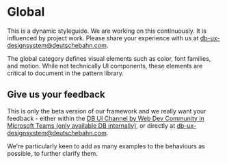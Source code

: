 # Global

This is a dynamic styleguide. We are working on this continuously. It is influenced by project work. Please share your experience with us at db-ux-designsystem@deutschebahn.com.

The global category defines visual elements such as color, font families, and motion. While not technically UI components, these elements are critical to document in the pattern library.

## Give us your feedback

This is only the beta version of our framework and we really want your feedback - either within the <a href="https://db.de/krnm74" target="_blank" rel="noopener noreferrer">DB UI Channel by Web Dev Community in Microsoft Teams (only available DB internally)</a>, or directly at [db-ux-designsystem@deutschebahn.com](mailto:db-ux-designsystem@deutschebahn.com).

We're particularly keen to add as many examples to the behaviours as possible, to further clarify them.
